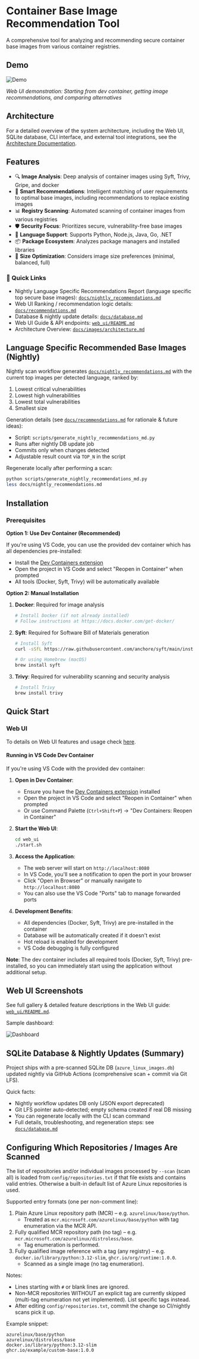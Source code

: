 # Container Base Image Recommendation Tool

A comprehensive tool for analyzing and recommending secure container base images from various container registries.

## Demo

![Demo](docs/images/secure-container-base-image-recommender-demo.gif)

*Web UI demonstration: Starting from dev container, getting image recommendations, and comparing alternatives*

## Architecture

For a detailed overview of the system architecture, including the Web UI, SQLite database, CLI interface, and external tool integrations, see the [Architecture Documentation](docs/images/architecture.md).

## Features

- 🔍 **Image Analysis**: Deep analysis of container images using Syft, Trivy, Gripe, and docker
- 🎯 **Smart Recommendations**: Intelligent matching of user requirements to optimal base images, including recommendations to replace existing images
- 📊 **Registry Scanning**: Automated scanning of container images from various registries
- 🛡️ **Security Focus**: Prioritizes secure, vulnerability-free base images
- 🚀 **Language Support**: Supports Python, Node.js, Java, Go, .NET
- 📦 **Package Ecosystem**: Analyzes package managers and installed libraries
- 💾 **Size Optimization**: Considers image size preferences (minimal, balanced, full)

### 📌 Quick Links

- Nightly Language Specific Recommendations Report (language specific top secure base images): [`docs/nightly_recommendations.md`](docs/nightly_recommendations.md)
- Web UI Ranking / recommendation logic details: [`docs/recommendations.md`](docs/recommendations.md)
- Database & nightly update details: [`docs/database.md`](docs/database.md)
- Web UI Guide & API endpoints: [`web_ui/README.md`](web_ui/README.md)
- Architecture Overview: [`docs/images/architecture.md`](docs/images/architecture.md)

## Language Specific Recommended Base Images (Nightly)

Nightly scan workflow generates [`docs/nightly_recommendations.md`](docs/nightly_recommendations.md) with the current top images per detected language, ranked by:

1. Lowest critical vulnerabilities
2. Lowest high vulnerabilities
3. Lowest total vulnerabilities
4. Smallest size

Generation details (see [`docs/recommendations.md`](docs/recommendations.md) for rationale & future ideas):
* Script: `scripts/generate_nightly_recommendations_md.py`
* Runs after nightly DB update job
* Commits only when changes detected
* Adjustable result count via `TOP_N` in the script

Regenerate locally after performing a scan:

```bash
python scripts/generate_nightly_recommendations_md.py
less docs/nightly_recommendations.md
```

## Installation

### Prerequisites

**Option 1: Use Dev Container (Recommended)**

If you're using VS Code, you can use the provided dev container which has all dependencies pre-installed:
- Install the [Dev Containers extension](https://marketplace.visualstudio.com/items?itemName=ms-vscode-remote.remote-containers)
- Open the project in VS Code and select "Reopen in Container" when prompted
- All tools (Docker, Syft, Trivy) will be automatically available

**Option 2: Manual Installation**

1. **Docker**: Required for image analysis
   ```bash
   # Install Docker (if not already installed)
   # Follow instructions at https://docs.docker.com/get-docker/
   ```

2. **Syft**: Required for Software Bill of Materials generation
   ```bash
   # Install Syft
   curl -sSfL https://raw.githubusercontent.com/anchore/syft/main/install.sh | sh -s -- -b /usr/local/bin

   # Or using Homebrew (macOS)
   brew install syft
   ```
3. **Trivy**: Required for vulnerability scanning and security analysis
   ```bash
   # Install Trivy
   brew install trivy
   ```

## Quick Start

### Web UI

To details on Web UI features and usage check [here](web_ui/README.md).

#### Running in VS Code Dev Container

If you're using VS Code with the provided dev container:

1. **Open in Dev Container**:
   - Ensure you have the [Dev Containers extension](https://marketplace.visualstudio.com/items?itemName=ms-vscode-remote.remote-containers) installed
   - Open the project in VS Code and select "Reopen in Container" when prompted
   - Or use Command Palette (`Ctrl+Shift+P`) → "Dev Containers: Reopen in Container"

2. **Start the Web UI**:
   ```bash
   cd web_ui
   ./start.sh
   ```

3. **Access the Application**:
   - The web server will start on `http://localhost:8080`
   - In VS Code, you'll see a notification to open the port in your browser
   - Click "Open in Browser" or manually navigate to `http://localhost:8080`
   - You can also use the VS Code "Ports" tab to manage forwarded ports

4. **Development Benefits**:
   - All dependencies (Docker, Syft, Trivy) are pre-installed in the container
   - Database will be automatically created if it doesn't exist
   - Hot reload is enabled for development
   - VS Code debugging is fully configured

**Note**: The dev container includes all required tools (Docker, Syft, Trivy) pre-installed, so you can immediately start using the application without additional setup.

## Web UI Screenshots

See full gallery & detailed feature descriptions in the Web UI guide: [`web_ui/README.md`](web_ui/README.md).

Sample dashboard:

![Dashboard](docs/images/dashboard.png)

## SQLite Database & Nightly Updates (Summary)

Project ships with a pre-scanned SQLite DB (`azure_linux_images.db`) updated nightly via GitHub Actions (comprehensive scan + commit via Git LFS).

Quick facts:
* Nightly workflow updates DB only (JSON export deprecated)
* Git LFS pointer auto-detected; empty schema created if real DB missing
* You can regenerate locally with the CLI scan command
* Full details, troubleshooting, and regeneration steps: see [`docs/database.md`](docs/database.md)


## Configuring Which Repositories / Images Are Scanned

The list of repositories and/or individual images processed by `--scan` (scan all) is loaded from `config/repositories.txt` if that file exists and contains valid entries. Otherwise a built-in default list of Azure Linux repositories is used.

Supported entry formats (one per non-comment line):

1. Plain Azure Linux repository path (MCR) – e.g. `azurelinux/base/python`.
   * Treated as `mcr.microsoft.com/azurelinux/base/python` with tag enumeration via the MCR API.
2. Fully qualified MCR repository path (no tag) – e.g. `mcr.microsoft.com/azurelinux/distroless/base`.
   * Tag enumeration is performed.
3. Fully qualified image reference with a tag (any registry) – e.g. `docker.io/library/python:3.12-slim`, `ghcr.io/org/runtime:1.0.0`.
   * Scanned as a single image (no tag enumeration).

Notes:
* Lines starting with `#` or blank lines are ignored.
* Non-MCR repositories WITHOUT an explicit tag are currently skipped (multi-tag enumeration not yet implemented). List specific tags instead.
* After editing `config/repositories.txt`, commit the change so CI/nightly scans pick it up.

Example snippet:

```
azurelinux/base/python
azurelinux/distroless/base
docker.io/library/python:3.12-slim
ghcr.io/example/custom-base:1.0.0
```

<!-- Language Specific Recommended Base Images section moved earlier -->
